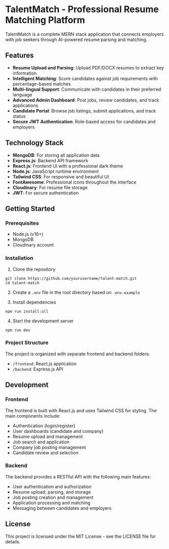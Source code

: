 # TalentMatch - Professional Resume Matching Platform

TalentMatch is a complete MERN stack application that connects employers with job seekers through AI-powered resume parsing and matching.

## Features

- **Resume Upload and Parsing**: Upload PDF/DOCX resumes to extract key information
- **Intelligent Matching**: Score candidates against job requirements with percentage-based matches
- **Multi-lingual Support**: Communicate with candidates in their preferred language
- **Advanced Admin Dashboard**: Post jobs, review candidates, and track applications
- **Candidate Portal**: Browse job listings, submit applications, and track status
- **Secure JWT Authentication**: Role-based access for candidates and employers

## Technology Stack

- **MongoDB**: For storing all application data
- **Express.js**: Backend API framework
- **React.js**: Frontend UI with a professional dark theme
- **Node.js**: JavaScript runtime environment
- **Tailwind CSS**: For responsive and beautiful UI
- **FontAwesome**: Professional icons throughout the interface
- **Cloudinary**: For resume file storage
- **JWT**: For secure authentication

## Getting Started

### Prerequisites

- Node.js (v16+)
- MongoDB
- Cloudinary account

### Installation

1. Clone the repository
```
git clone https://github.com/yourusername/talent-match.git
cd talent-match
```

2. Create a `.env` file in the root directory based on `.env.example`

3. Install dependencies
```
npm run install:all
```

4. Start the development server
```
npm run dev
```

### Project Structure

The project is organized with separate frontend and backend folders:

- `/frontend`: React.js application
- `/backend`: Express.js API

## Development

### Frontend

The frontend is built with React.js and uses Tailwind CSS for styling. The main components include:

- Authentication (login/register)
- User dashboards (candidate and company)
- Resume upload and management
- Job search and application
- Company job posting management
- Candidate review and selection

### Backend

The backend provides a RESTful API with the following main features:

- User authentication and authorization
- Resume upload, parsing, and storage
- Job posting creation and management
- Application processing and matching
- Messaging between candidates and employers

## License

This project is licensed under the MIT License - see the LICENSE file for details.